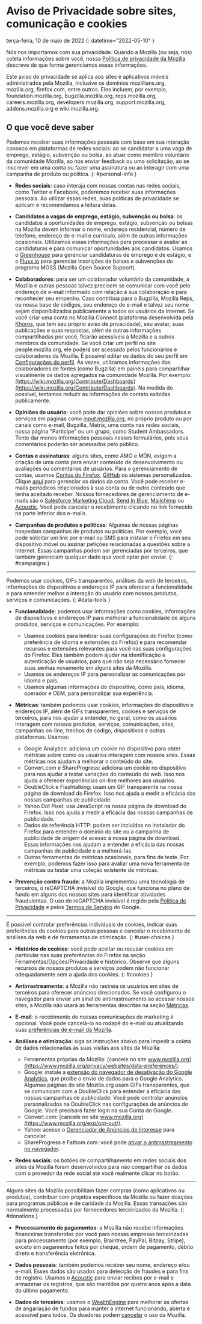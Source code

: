 ﻿# Aviso de Privacidade sobre sites, comunicação e cookies

terça-feira, 10 de maio de 2022
{: datetime="2022-05-10" }

Nós nos importamos com sua privacidade. Quando a Mozilla (ou seja, nós) coleta informações sobre você, nossa [Política de privacidade da Mozilla](https://www.mozilla.org/privacy/) descreve de que forma gerenciamos essas informações.

Este aviso de privacidade se aplica aos sites e aplicativos móveis administrados pela Mozilla, inclusive os domínios mozillians.org, mozilla.org, firefox.com, entre outros. Eles incluem, por exemplo, foundation.mozilla.org, bugzilla.mozilla.org, reps.mozilla.org, careers.mozilla.org, developers.mozilla.org, support.mozilla.org, addons.mozilla.org e wiki.mozilla.org.

## O que você deve saber

Podemos receber suas informações pessoais com base em sua interação conosco em plataformas de redes sociais: ao se candidatar a uma vaga de emprego, estágio, subvenção ou bolsa, ao atuar como membro voluntário da comunidade Mozilla, ao nos enviar feedback ou uma solicitação, ao se inscrever em uma conta ou fazer uma assinatura ou ao interagir com uma campanha de produto ou política. 
{: #personal-info }

* **Redes sociais**: caso interaja com nossas contas nas redes sociais, como Twitter e Facebook, poderemos receber suas informações pessoais. Ao utilizar essas redes, suas políticas de privacidade se aplicam e recomendamos a leitura delas.

* **Candidatos a vagas de emprego, estágio, subvenção ou bolsa**: os candidatos a oportunidades de emprego, estágio, subvenção ou bolsas na Mozilla devem informar o nome, endereço residencial, número de telefone, endereço de e-mail e currículo, além de outras informações ocasionais. Utilizamos essas informações para processar e avaliar as candidaturas e para comunicar oportunidades aos candidatos. Usamos o [Greenhouse](https://www.greenhouse.io/privacy-policy) para gerenciar candidaturas de emprego e de estágio, e o [Fluxx.io](https://www.fluxx.io/privacy-policy) para gerenciar inscrições de bolsas e subvenções do programa MOSS (Mozilla Open Source Support).

* **Colaboradores**: para ser um colaborador voluntário da comunidade, a Mozilla e outras pessoas talvez precisem se comunicar com você pelo endereço de e-mail informado com relação à sua colaboração e para reconhecer seu empenho. Caso contribua para o Bugzilla, Mozilla Reps, ou nossa base de códigos, seu endereço de e-mail e talvez seu nome sejam disponibilizados publicamente a todos os usuários da Internet. Se você criar uma conta no Mozilla Connect (plataforma desenvolvida pela [Khoros](https://khoros.com/privacy), que tem seu próprio aviso de privacidade), seu avatar, suas publicações e suas respostas, além de outras informações compartilhadas por você, ficarão acessíveis à Mozilla e a outros membros da comunidade. Se você criar um perfil no site people.mozilla.org, ele poderá ser acessado pelos funcionários e colaboradores da Mozilla. É possível editar os dados do seu perfil em [Configurações do perfil](https://people.mozilla.org/e?section=personal-info). Às vezes, utilizamos informações dos colaboradores de fontes (como Bugzilla) em painéis para compartilhar visualmente os dados agregados na comunidade Mozilla. Por exemplo: [https://wiki.mozilla.org/Contribute/Dashboards](https://wiki.mozilla.org/Contribute/Dashboards). Na medida do possível, tentamos reduzir as informações de contato exibidas publicamente.

* **Opiniões do usuário**: você pode dar opiniões sobre nossos produtos e serviços em páginas como [input.mozilla.org](https://input.mozilla.org/), no próprio produto ou por canais como e-mail, Bugzilla, Matrix, uma conta nas redes sociais, nossa página "Participe" ou um grupo, como Student Ambassadors. Tente dar menos informações pessoais nesses formulários, pois seus comentários poderão ser acessados pelo público.

* **Contas e assinaturas**: alguns sites, como AMO e MDN, exigem a criação de uma conta para enviar conteúdo de desenvolvimento ou avaliações ou comentários de usuários. Para o gerenciamento de contas, usamos [Contas do Firefox](https://www.mozilla.org/privacy/firefox/), [GitHub](https://help.github.com/en/github/site-policy/github-privacy-statement#our-use-of-cookies-and-tracking) ou sistemas personalizados. Clique [aqui](https://support.mozilla.org/kb/managing-account-data) para gerenciar os dados da conta. Você pode receber e-mails periódicos relacionados à sua conta ou de outro conteúdo que tenha aceitado receber. Nossos fornecedores de gerenciamento de e-mails são o [Salesforce Marketing Cloud](https://www.marketingcloud.com/privacy-policy/website-privacy-statement/), [Send In Blue](https://www.sendinblue.com/legal/privacypolicy/), [Mailchimp](https://mailchimp.com/legal/privacy/) ou [Acoustic](https://acoustic.com/privacy-notice/). Você pode cancelar o recebimento clicando no link fornecido na parte inferior dos e-mails. 

* **Campanhas de produtos e políticas**: Algumas de nossas páginas hospedam campanhas de produtos ou políticas. Por exemplo, você pode solicitar um link por e-mail ou SMS para instalar o Firefox em seu dispositivo móvel ou assinar petições relacionadas a questões sobre a Internet. Essas campanhas podem ser gerenciadas por terceiros, que também gerenciam qualquer dado que você optar por enviar. 
{: #campaigns }

---------------------------------------

Podemos usar cookies, GIFs transparentes, análises da web de terceiros, informações de dispositivos e endereços IP para oferecer a funcionalidade e para entender melhor a interação do usuário com nossos produtos, serviços e comunicações. 
{: #data-tools }

* **Funcionalidade**: podemos usar informações como cookies, informações de dispositivos e endereços IP para melhorar a funcionalidade de alguns produtos, serviços e comunicações. Por exemplo:
    * Usamos cookies para lembrar suas configurações do Firefox (como preferência de idioma e extensões do Firefox) e para recomendar recursos e extensões relevantes para você nas suas configurações do Firefox. Eles também podem ajudar na identificação e autenticação de usuários, para que não seja necessário fornecer suas senhas novamente em alguns sites da Mozilla.
    * Usamos os endereços IP para personalizar as comunicações por idioma e país.
    * Usamos algumas informações do dispositivo, como país, idioma, operador e OEM, para personalizar sua experiência.

* **Métricas**: também podemos usar cookies, informações do dispositivo e endereços IP, além de GIFs transparentes, cookies e serviços de terceiros, para nos ajudar a entender, no geral, como os usuários interagem com nossos produtos, serviços, comunicações, sites, campanhas on-line, trechos de código, dispositivos e outras plataformas. Usamos:
    * Google Analytics: adiciona um cookie no dispositivo para obter métricas sobre como os usuários interagem com nossos sites. Essas métricas nos ajudam a melhorar o conteúdo do site.
    * Convert.com e ShareProgress: adiciona um cookie no dispositivo para nos ajudar a testar variações do conteúdo da web. Isso nos ajuda a oferecer experiências on-line melhores aos usuários.
    * DoubleClick e Flashtalking: usam um GIF transparente na nossa página de download do Firefox. Isso nos ajuda a medir a eficácia das nossas campanhas de publicidade.
    * Yahoo Dot Pixel: usa JavaScript na nossa página de download do Firefox. Isso nos ajuda a medir a eficácia das nossas campanhas de publicidade.
    * Dados de referência HTTP: podem ser incluídos no instalador do Firefox para entender o domínio do site ou a campanha de publicidade de origem de acesso à nossa página de download. Essas informações nos ajudam a entender a eficácia das nossas campanhas de publicidade e a melhorá-las.
    * Outras ferramentas de métricas ocasionais, para fins de teste. Por exemplo, podemos fazer isso para avaliar uma nova ferramenta de métricas ou testar uma coleção existente de métricas.
  
* **Prevenção contra fraude**: a Mozilla implementou uma tecnologia de terceiros, o reCAPTCHA invisível do Google, que funciona no plano de fundo em alguns dos nossos sites para identificar atividades fraudulentas. O uso do reCAPTCHA invisível é regido pela [Política de Privacidade](https://www.google.com/intl/policies/privacy/) e pelos [Termos de Serviço](https://policies.google.com/terms) do Google.

---------------------------------------

É possível controlar preferências individuais de cookies, indicar suas preferências de cookies para outras pessoas e cancelar o recebimento de análises da web e de ferramentas de otimização. 
{: #user-choices }

* **Histórico de cookies**: você pode aceitar ou recusar cookies em particular nas suas preferências do Firefox na seção Ferramentas/Opções/Privacidade e histórico. Observe que alguns recursos de nossos produtos e serviços podem não funcionar adequadamente sem a ajuda dos cookies. 
{: #cookies }

* **Antirrastreamento**: a Mozilla não rastreia os usuários em sites de terceiros para oferecer anúncios direcionados. Se você configurou o navegador para enviar um sinal de antirrastreamento ao acessar nossos sites, a Mozilla não usará as ferramentas descritas na seção [Métricas](https://www.mozilla.org/privacy/websites/#data-tools).

* **E-mail**: o recebimento de nossas comunicações de marketing é opcional. Você pode cancelá-lo no rodapé do e-mail ou atualizando suas [preferências de e-mail da Mozilla](https://www.mozilla.org/newsletter/recovery/).

* **Análises e otimização**: siga as instruções abaixo para impedir a coleta de dados relacionadas às suas visitas aos sites da Mozilla:
    * Ferramentas próprias da Mozilla: [cancele no site www.mozilla.org](https://www.mozilla.org/privacy/websites/data-preferences/).
    * Google: instale a [extensão do navegador de desativação do Google Analytics](https://tools.google.com/dlpage/gaoptout), que proíbe o envio de dados para o Google Analytics. Algumas páginas do site Mozilla.org usam GIFs transparentes, que se comunicam com a DoubleClick para entender a eficácia das nossas campanhas de publicidade. Você pode controlar anúncios personalizados na DoubleClick nas configurações de anúncios do Google. Você precisará fazer login na sua Conta do Google.
    * Convert.com: [cancele no site www.mozilla.org](https://www.mozilla.org/exp/opt-out/).
    * Yahoo: acesse o [Gerenciador de Anúncios de Interesse](https://aim.yahoo.com/aim/us/en/optout/) para cancelar.
    * ShareProgress e Fathom.com: você pode [ativar o antirrastreamento no navegador](https://support.mozilla.org/kb/how-do-i-turn-do-not-track-feature).

* **Redes sociais**: os botões de compartilhamento em redes sociais dos sites da Mozilla foram desenvolvidos para não compartilhar os dados com o provedor da rede social até você realmente clicar no botão.

---------------------------------------

Alguns sites da Mozilla possibilitam fazer compras (como aplicativos ou produtos), contribuir com projetos específicos da Mozilla ou fazer doações para programas públicos e de caridade da Mozilla. Essas transações são normalmente processadas por fornecedores terceirizados da Mozilla. 
{: #donations }

* **Processamento de pagamentos**: a Mozilla não recebe informações financeiras transferidas por você para nossas empresas terceirizadas para processamento (por exemplo, Braintree, PayPal, Bitpay, Stripe), exceto em pagamentos feitos por cheque, ordem de pagamento, débito direto e transferência eletrônica.

* **Dados pessoais**: também podemos receber seu nome, endereço e/ou e-mail. Esses dados são usados para detecção de fraudes e para fins de registro. Usamos o [Acoustic](https://acoustic.com/privacy-notice/) para enviar recibos por e-mail e armazenar os registros, que são mantidos por quatro anos após a data do último pagamento. 

* **Dados de terceiros**: usamos o [WealthEngine](https://www.wealthengine.com/wealthengine-inc-privacy-policy/) para melhorar as ofertas de angariação de fundos para manter a internet funcionando, aberta e acessível para todos. Os doadores podem [cancelar](https://app.onetrust.com/app/#/webform/4ba08202-2ede-4934-a89e-f0b0870f95f0) o uso da Mozilla.

